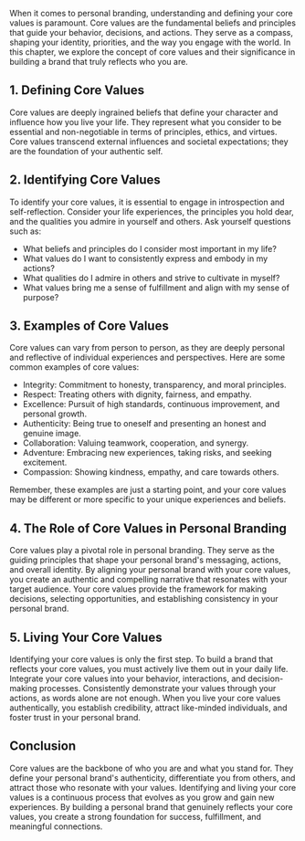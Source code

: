 
When it comes to personal branding, understanding and defining your core values is paramount. Core values are the fundamental beliefs and principles that guide your behavior, decisions, and actions. They serve as a compass, shaping your identity, priorities, and the way you engage with the world. In this chapter, we explore the concept of core values and their significance in building a brand that truly reflects who you are.

## 1\. Defining Core Values

Core values are deeply ingrained beliefs that define your character and influence how you live your life. They represent what you consider to be essential and non-negotiable in terms of principles, ethics, and virtues. Core values transcend external influences and societal expectations; they are the foundation of your authentic self.

## 2\. Identifying Core Values

To identify your core values, it is essential to engage in introspection and self-reflection. Consider your life experiences, the principles you hold dear, and the qualities you admire in yourself and others. Ask yourself questions such as:

- What beliefs and principles do I consider most important in my life?
- What values do I want to consistently express and embody in my actions?
- What qualities do I admire in others and strive to cultivate in myself?
- What values bring me a sense of fulfillment and align with my sense of purpose?

## 3\. Examples of Core Values

Core values can vary from person to person, as they are deeply personal and reflective of individual experiences and perspectives. Here are some common examples of core values:

- Integrity: Commitment to honesty, transparency, and moral principles.
- Respect: Treating others with dignity, fairness, and empathy.
- Excellence: Pursuit of high standards, continuous improvement, and personal growth.
- Authenticity: Being true to oneself and presenting an honest and genuine image.
- Collaboration: Valuing teamwork, cooperation, and synergy.
- Adventure: Embracing new experiences, taking risks, and seeking excitement.
- Compassion: Showing kindness, empathy, and care towards others.

Remember, these examples are just a starting point, and your core values may be different or more specific to your unique experiences and beliefs.

## 4\. The Role of Core Values in Personal Branding

Core values play a pivotal role in personal branding. They serve as the guiding principles that shape your personal brand's messaging, actions, and overall identity. By aligning your personal brand with your core values, you create an authentic and compelling narrative that resonates with your target audience. Your core values provide the framework for making decisions, selecting opportunities, and establishing consistency in your personal brand.

## 5\. Living Your Core Values

Identifying your core values is only the first step. To build a brand that reflects your core values, you must actively live them out in your daily life. Integrate your core values into your behavior, interactions, and decision-making processes. Consistently demonstrate your values through your actions, as words alone are not enough. When you live your core values authentically, you establish credibility, attract like-minded individuals, and foster trust in your personal brand.

## Conclusion

Core values are the backbone of who you are and what you stand for. They define your personal brand's authenticity, differentiate you from others, and attract those who resonate with your values. Identifying and living your core values is a continuous process that evolves as you grow and gain new experiences. By building a personal brand that genuinely reflects your core values, you create a strong foundation for success, fulfillment, and meaningful connections.
